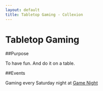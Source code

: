 ```yaml
---
layout: default
title: Tabletop Gaming - Collexion
---
```


# Tabletop Gaming

##Purpose


To have fun. And do it on a table.

##Events


Gaming every Saturday night at 
[Game Night](game_night)
